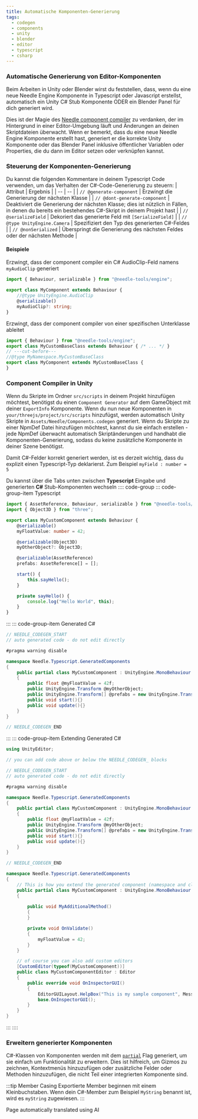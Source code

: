 ```yaml
---
title: Automatische Komponenten-Generierung
tags:
  - codegen
  - components
  - unity
  - blender
  - editor
  - typescript
  - csharp
---
```


### Automatische Generierung von Editor-Komponenten

Beim Arbeiten in Unity oder Blender wirst du feststellen, dass, wenn du eine neue Needle Engine Komponente in Typescript oder Javascript erstellst, automatisch ein Unity C# Stub Komponente ODER ein Blender Panel für dich generiert wird.

Dies ist der Magie des [Needle component compiler](https://www.npmjs.com/package/@needle-tools/needle-component-compiler) zu verdanken, der im Hintergrund in einer Editor-Umgebung läuft und Änderungen an deinen Skriptdateien überwacht. Wenn er bemerkt, dass du eine neue Needle Engine Komponente erstellt hast, generiert er die korrekte Unity Komponente oder das Blender Panel inklusive öffentlicher Variablen oder Properties, die du dann im Editor setzen oder verknüpfen kannst.

### Steuerung der Komponenten-Generierung
Du kannst die folgenden Kommentare in deinem Typescript Code verwenden, um das Verhalten der C#-Code-Generierung zu steuern:
| Attribut | Ergebnis |
| -- | -- |
| `// @generate-component` | Erzwingt die Generierung der nächsten Klasse |
| `// @dont-generate-component` | Deaktiviert die Generierung der nächsten Klasse; dies ist nützlich in Fällen, in denen du bereits ein bestehendes C#-Skript in deinem Projekt hast |
| `// @serializeField` | Dekoriert das generierte Feld mit `[SerializeField]` |
| `// @type UnityEngine.Camera` | Spezifiziert den Typ des generierten C#-Feldes |
| `// @nonSerialized` | Überspringt die Generierung des nächsten Feldes oder der nächsten Methode |

#### Beispiele

Erzwingt, dass der component compiler ein C# AudioClip-Feld namens `myAudioClip` generiert
```ts twoslash
import { Behaviour, serializable } from "@needle-tools/engine";

export class MyComponent extends Behaviour {
	//@type UnityEngine.AudioClip
	@serializable()
	myAudioClip?: string;
}

```

Erzwingt, dass der component compiler von einer spezifischen Unterklasse ableitet
```ts twoslash
import { Behaviour } from "@needle-tools/engine";
export class MyCustomBaseClass extends Behaviour { /* ... */ }
// ---cut-before---
//@type MyNamespace.MyCustomBaseClass
export class MyComponent extends MyCustomBaseClass {
}
```

### Component Compiler in Unity
Wenn du Skripte im Ordner ``src/scripts`` in deinem Projekt hinzufügen möchtest, benötigst du einen ``Component Generator`` auf dem GameObject mit deiner ``ExportInfo`` Komponente.
Wenn du nun neue Komponenten in ``your/threejs/project/src/scripts`` hinzufügst, werden automatisch Unity Skripte in `Assets/Needle/Components.codegen` generiert.
Wenn du Skripte zu einer NpmDef Datei hinzufügen möchtest, kannst du sie einfach erstellen - jede NpmDef überwacht automatisch Skriptänderungen und handhabt die Komponenten-Generierung, sodass du keine zusätzliche Komponente in deiner Szene benötigst.

Damit C#-Felder korrekt generiert werden, ist es derzeit wichtig, dass du explizit einen Typescript-Typ deklarierst. Zum Beispiel ``myField : number = 5``

Du kannst über die Tabs unten zwischen **Typescript** Eingabe und generierten **C#** Stub-Komponenten wechseln
:::: code-group
::: code-group-item Typescript
```ts twoslash
import { AssetReference, Behaviour, serializable } from "@needle-tools/engine";
import { Object3D } from "three";

export class MyCustomComponent extends Behaviour {
    @serializable()
    myFloatValue: number = 42;

    @serializable(Object3D)
    myOtherObject?: Object3D;

    @serializable(AssetReference)
    prefabs: AssetReference[] = [];

    start() {
        this.sayHello();
    }

    private sayHello() {
        console.log("Hello World", this);
    }
}
```
:::
::: code-group-item Generated C#
```csharp
// NEEDLE_CODEGEN_START
// auto generated code - do not edit directly

#pragma warning disable

namespace Needle.Typescript.GeneratedComponents
{
	public partial class MyCustomComponent : UnityEngine.MonoBehaviour
	{
		public float @myFloatValue = 42f;
		public UnityEngine.Transform @myOtherObject;
		public UnityEngine.Transform[] @prefabs = new UnityEngine.Transform[]{ };
		public void start(){}
		public void update(){}
	}
}

// NEEDLE_CODEGEN_END
```
:::
::: code-group-item Extending Generated C#
```csharp
using UnityEditor;

// you can add code above or below the NEEDLE_CODEGEN_ blocks

// NEEDLE_CODEGEN_START
// auto generated code - do not edit directly

#pragma warning disable

namespace Needle.Typescript.GeneratedComponents
{
	public partial class MyCustomComponent : UnityEngine.MonoBehaviour
	{
		public float @myFloatValue = 42f;
		public UnityEngine.Transform @myOtherObject;
		public UnityEngine.Transform[] @prefabs = new UnityEngine.Transform[]{ };
		public void start(){}
		public void update(){}
	}
}

// NEEDLE_CODEGEN_END

namespace Needle.Typescript.GeneratedComponents
{
    // This is how you extend the generated component (namespace and class name must match!)
	public partial class MyCustomComponent : UnityEngine.MonoBehaviour
	{
		
		public void MyAdditionalMethod()
		{
		}

		private void OnValidate()
		{
			myFloatValue = 42;
		}
	}

    // of course you can also add custom editors
	[CustomEditor(typeof(MyCustomComponent))]
	public class MyCustomComponentEditor : Editor
	{
		public override void OnInspectorGUI()
		{
			EditorGUILayout.HelpBox("This is my sample component", MessageType.None);
			base.OnInspectorGUI();
		}
	}
}

```
:::
::::

### Erweitern generierter Komponenten
C#-Klassen von Komponenten werden mit dem [`partial`](https://docs.microsoft.com/en-us/dotnet/csharp/programming-guide/classes-and-structs/partial-classes-and-methods) Flag generiert, um sie einfach um Funktionalität zu erweitern. Dies ist hilfreich, um Gizmos zu zeichnen, Kontextmenüs hinzuzufügen oder zusätzliche Felder oder Methoden hinzuzufügen, die nicht Teil einer integrierten Komponente sind.

:::tip Member Casing
Exportierte Member beginnen mit einem Kleinbuchstaben. Wenn dein C#-Member zum Beispiel ``MyString`` benannt ist, wird es ``myString`` zugewiesen.
:::

Page automatically translated using AI